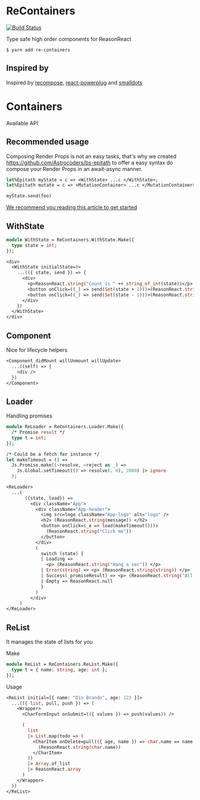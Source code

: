 # ReContainers

[![Build Status](https://travis-ci.org/Astrocoders/ReContainers.svg?branch=master)](https://travis-ci.org/Astrocoders/ReContainers)

Type safe high order components for ReasonReact

```
$ yarn add re-containers
```

## Inspired by

Inspired by [recompose](https://github.com/acdlite/recompose/), [react-powerplug](https://github.com/renatorib/react-powerplug) and [smalldots](https://github.com/smalldots)

# Containers

Available API

## Recommended usage
Composing Render Props is not an easy tasks, that's why we created https://github.com/Astrocoders/bs-epitath to offer a easy syntax do compose your Render Props in an await-async manner.

```ocaml
let%Epitath myState = c => <WithState> ...c </WithState>;
let%Epitath mutate = c => <MutationContainer> ...c </MutationContainer>;

myState.send(foo)
```

[We recommend you reading this article to get started](https://medium.com/astrocoders/render-props-composition-for-reasonml-is-here-b9c004ca9fcb)

## WithState

```ocaml
module WithState = ReContainers.WithState.Make({
  type state = int;
});

<div>
  <WithState initialState=0>
    ...(({ state, send }) => {
      <div>
        <p>ReasonReact.string("Count is " ++ string_of_int(state))</p>
        <button onClick=((_) => send(Set(state + 1)))>(ReasonReact.string("+"))</button>
        <button onClick=((_) => send(Set(state - 1)))>(ReasonReact.string("+"))</button>
      </div>
    })
  </WithState>
</div>
```

## Component

Nice for lifecycle helpers

```ocaml
<Component didMount willUnmount willUpdate>
  ...((self) => {
    <div />
  })
</Component>
```

## Loader

Handling promises

```ocaml
module ReLoader = ReContainers.Loader.Make({
  /* Promise result */
  type t = int;
});
```

```ocaml
/* Could be a fetch for instance */
let makeTimeout = () =>
  Js.Promise.make((~resolve, ~reject as _) =>
    Js.Global.setTimeout(() => resolve(. 0), 2000) |> ignore
  );

<ReLoader>
  ...(
       ({state, load}) =>
         <div className="App">
           <div className="App-header">
             <img src=logo className="App-logo" alt="logo" />
             <h2> (ReasonReact.string(message)) </h2>
             <button onClick=(_e => load(makeTimeout()))>
               (ReasonReact.string("Click me"))
             </button>
           </div>
           (
             switch (state) {
             | Loading =>
               <p> (ReasonReact.string("Hang a sec")) </p>
             | Error(string) => <p> (ReasonReact.string(string)) </p>
             | Success(_promiseResult) => <p> (ReasonReact.string("All good")) </p>
             | Empty => ReasonReact.null
             }
           )
         </div>
     )
</ReLoader>
```

## ReList

It manages the state of lists for you

Make

```ocaml
module ReList = ReContainers.ReList.Make({
  type t = { name: string, age: int };
});
```

Usage

```ocaml
<ReList initial=[{ name: "Dio Brando", age: 123 }]>
  ...(({ list, pull, push }) => (
    <Wrapper>
      <CharFormInput onSubmit=(({ values }) => push(values)) />

      (
        list
        |> List.map(todo => (
          <CharItem onDelete=pull(({ age, name }) => char.name == name && char.age == age)>
            (ReasonReact.string(char.name))
          </CharItem>
        ))
        |> Array.of_list
        |> ReasonReact.array
      )
    </Wrapper>
  ))
</ReList>
```
